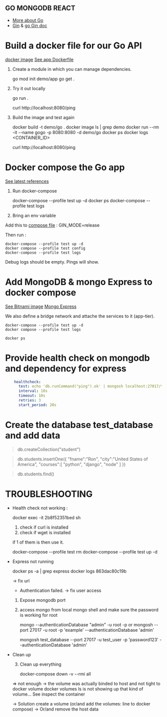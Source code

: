 GO MONGODB REACT
----------------

- [More about Go](https://go.dev/solutions/cloud)
- [Gin](https://pkg.go.dev/github.com/gin-gonic/gin) & [go Gin doc](https://go.dev/doc/tutorial/web-service-gin)


# Build a docker file for our Go API

[docker image](https://hub.docker.com/_/golang)
[See app Dockerfile](app/Dockerfile)

1. Create a module in which you can manage dependencies.

    go mod init demo/app
    go get .

2. Try it out locally

    go run .

    curl http://localhost:8080/ping

3. Build the image and test again

    docker build -t demo/go .
    docker image ls | grep demo
    docker run --rm -it --name gogo -p 8080:8080 -d demo/go
    docker ps
    docker logs <CONTAINER_ID>

    curl http://localhost:8080/ping

# Docker compose the Go app

[See latest references](https://docs.docker.com/compose/compose-file/03-compose-file/)

1. Run docker-compose

    docker-compose --profile test up -d
    docker ps
    docker-compose --profile test logs

2. Bring an env variable

Add this to [compose file](compose.yaml) :
    GIN_MODE=release

Then run :

    docker-compose --profile test up -d
    docker compose --profile test config
    docker-compose --profile test logs

Debug logs should be empty. Pings will show.


# Add MongoDB & mongo Express to docker compose

[See Bitnami image](https://hub.docker.com/r/bitnami/mongodb)
[Mongo Express](https://hub.docker.com/_/mongo-express)

We also define a bridge network and attache the services to it (app-tier).


    docker-compose --profile test up -d
    docker compose --profile test logs

    docker ps


# Provide health check on mongodb and dependency for express

```yaml
    healthcheck:
      test: echo 'db.runCommand("ping").ok' | mongosh localhost:27017/test --quiet
      interval: 10s
      timeout: 10s
      retries: 3
      start_period: 20s
```
# Create the database test_database and add data

> db.createCollection("student")

> db.students.insertOne({
            "fname":"Ron", 
            "city":"United States of America", 
            "courses":[
                         "python", 
                         "django", 
                         "node"
                      ]
})

> db.students.find()


# TROUBLESHOOTING

- Health check not working :

    docker exec -it 2b8f52351bed sh

    1. check if curl is installed
    2. check if wget is installed

    if 1 of them is then use it.

    docker-compose --profile test rm
    docker-compose --profile test up -d


- Express not running

    docker ps -a | grep express
    docker logs 863dac80c19b

    -> fix url

    + Authentication failed.
    -> fix user access

    1. Expose mongodb port
    2. access mongo from local mongo shell and make sure the password is working for root

        mongo --authenticationDatabase "admin" -u root -p
        or
        mongosh --port 27017 -u root -p 'example' --authenticationDatabase 'admin'

        mongosh test_database --port 27017 -u test_user -p 'password123' --authenticationDatabase 'admin'

- Clean up

    3. Clean up everything

        docker-compose down -v --rmi all

    => not enough -> the volume was actually binded to host and not tight to docker volume
    docker volumes ls is not showing up that kind of volume...
    See inspect the container

    -> Solution create a volume (or/and add the volumes: line to docker compose)
    -> Or/and remove the host data